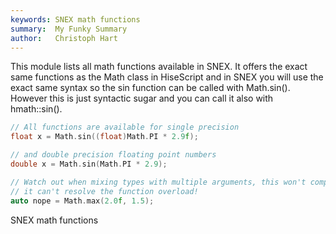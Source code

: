 ```yaml
---
keywords: SNEX math functions
summary:  My Funky Summary
author:   Christoph Hart
---
```


This module lists all math functions available in SNEX. It offers the exact same functions as the Math class in HiseScript and in SNEX you will use the exact same syntax so the sin function can be called with Math.sin().  
However this is just syntactic sugar and you can call it also with hmath::sin().  

```cpp
// All functions are available for single precision
float x = Math.sin((float)Math.PI * 2.9f);

// and double precision floating point numbers
double x = Math.sin(Math.PI * 2.9);

// Watch out when mixing types with multiple arguments, this won't compile because
// it can't resolve the function overload!
auto nope = Math.max(2.0f, 1.5);
```

  
SNEX math functions